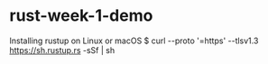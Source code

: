 # rust-week-1-demo
Installing rustup on Linux or macOS
$ curl --proto '=https' --tlsv1.3 https://sh.rustup.rs -sSf | sh